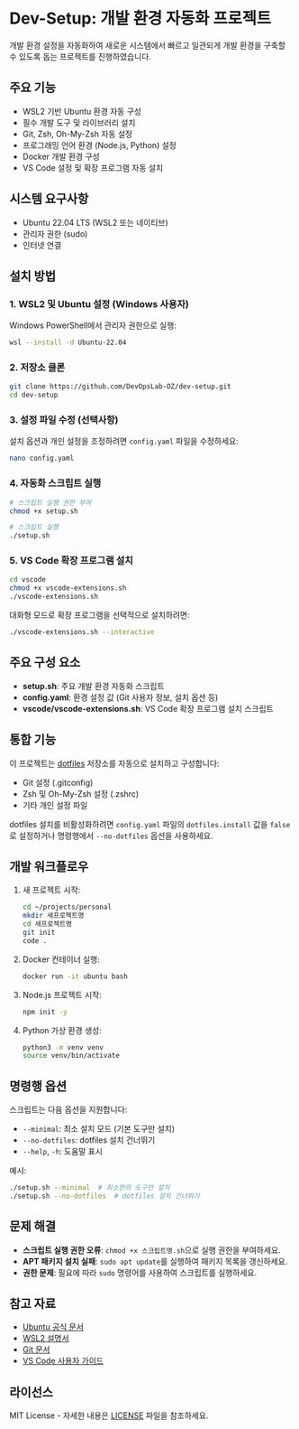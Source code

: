 # Dev-Setup: 개발 환경 자동화 프로젝트

개발 환경 설정을 자동화하여 새로운 시스템에서 빠르고 일관되게 개발 환경을 구축할 수 있도록 돕는 프로젝트를 진행하였습니다.

## 주요 기능

- WSL2 기반 Ubuntu 환경 자동 구성
- 필수 개발 도구 및 라이브러리 설치
- Git, Zsh, Oh-My-Zsh 자동 설정
- 프로그래밍 언어 환경 (Node.js, Python) 설정
- Docker 개발 환경 구성
- VS Code 설정 및 확장 프로그램 자동 설치

## 시스템 요구사항

- Ubuntu 22.04 LTS (WSL2 또는 네이티브)
- 관리자 권한 (sudo)
- 인터넷 연결

## 설치 방법

### 1. WSL2 및 Ubuntu 설정 (Windows 사용자)

Windows PowerShell에서 관리자 권한으로 실행:

```bash
wsl --install -d Ubuntu-22.04
```

### 2. 저장소 클론

```bash
git clone https://github.com/DevOpsLab-OZ/dev-setup.git
cd dev-setup
```

### 3. 설정 파일 수정 (선택사항)

설치 옵션과 개인 설정을 조정하려면 `config.yaml` 파일을 수정하세요:

```bash
nano config.yaml
```

### 4. 자동화 스크립트 실행

```bash
# 스크립트 실행 권한 부여
chmod +x setup.sh

# 스크립트 실행
./setup.sh
```

### 5. VS Code 확장 프로그램 설치

```bash
cd vscode
chmod +x vscode-extensions.sh
./vscode-extensions.sh
```

대화형 모드로 확장 프로그램을 선택적으로 설치하려면:

```bash
./vscode-extensions.sh --interactive
```

## 주요 구성 요소

- **setup.sh**: 주요 개발 환경 자동화 스크립트
- **config.yaml**: 환경 설정 값 (Git 사용자 정보, 설치 옵션 등)
- **vscode/vscode-extensions.sh**: VS Code 확장 프로그램 설치 스크립트

## 통합 기능

이 프로젝트는 [dotfiles](https://github.com/DevOpsLab-OZ/dotfiles) 저장소를 자동으로 설치하고 구성합니다:

- Git 설정 (.gitconfig)
- Zsh 및 Oh-My-Zsh 설정 (.zshrc)
- 기타 개인 설정 파일

dotfiles 설치를 비활성화하려면 `config.yaml` 파일의 `dotfiles.install` 값을 `false`로 설정하거나 명령행에서 `--no-dotfiles` 옵션을 사용하세요.

## 개발 워크플로우

1. 새 프로젝트 시작:
   ```bash
   cd ~/projects/personal
   mkdir 새프로젝트명
   cd 새프로젝트명
   git init
   code .
   ```

2. Docker 컨테이너 실행:
   ```bash
   docker run -it ubuntu bash
   ```

3. Node.js 프로젝트 시작:
   ```bash
   npm init -y
   ```

4. Python 가상 환경 생성:
   ```bash
   python3 -m venv venv
   source venv/bin/activate
   ```

## 명령행 옵션

스크립트는 다음 옵션을 지원합니다:

- `--minimal`: 최소 설치 모드 (기본 도구만 설치)
- `--no-dotfiles`: dotfiles 설치 건너뛰기
- `--help`, `-h`: 도움말 표시

예시:
```bash
./setup.sh --minimal  # 최소한의 도구만 설치
./setup.sh --no-dotfiles  # dotfiles 설치 건너뛰기
```

## 문제 해결

- **스크립트 실행 권한 오류**: `chmod +x 스크립트명.sh`으로 실행 권한을 부여하세요.
- **APT 패키지 설치 실패**: `sudo apt update`를 실행하여 패키지 목록을 갱신하세요.
- **권한 문제**: 필요에 따라 `sudo` 명령어를 사용하여 스크립트를 실행하세요.

## 참고 자료

- [Ubuntu 공식 문서](https://help.ubuntu.com/)
- [WSL2 설명서](https://docs.microsoft.com/windows/wsl/)
- [Git 문서](https://git-scm.com/doc)
- [VS Code 사용자 가이드](https://code.visualstudio.com/docs)

## 라이선스

MIT License - 자세한 내용은 [LICENSE](LICENSE) 파일을 참조하세요.

